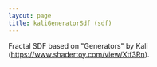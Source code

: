 ```yaml
---
layout: page
title: kaliGeneratorSdf (sdf)
---
```


Fractal SDF based on "Generators" by Kali (https://www.shadertoy.com/view/Xtf3Rn).
